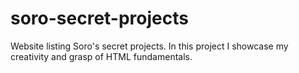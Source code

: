 # soro-secret-projects
Website listing Soro's secret projects.
In this project I showcase my creativity and grasp of HTML fundamentals.